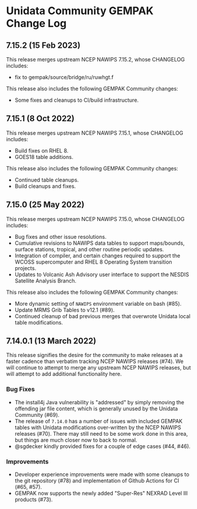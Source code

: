<!-- markdownlint-configure-file {"MD024": { "siblings_only": true } } -->
# Unidata Community GEMPAK Change Log

## 7.15.2 (15 Feb 2023)

This release merges upstream NCEP NAWIPS 7.15.2, whose CHANGELOG includes:

- fix to gempak/source/bridge/ru/ruwhgt.f

This release also includes the following GEMPAK Community changes:

- Some fixes and cleanups to CI/build infrastructure.

## 7.15.1 (8 Oct 2022)

This release merges upstream NCEP NAWIPS 7.15.1, whose CHANGELOG includes:

- Build fixes on RHEL 8.
- GOES18 table additions.

This release also includes the following GEMPAK Community changes:

- Continued table cleanups.
- Build cleanups and fixes.

## 7.15.0 (25 May 2022)

This release merges upstream NCEP NAWIPS 7.15.0, whose CHANGELOG includes:

- Bug fixes and other issue resolutions.
- Cumulative revisions to NAWIPS data tables to support maps/bounds,
surface stations, tropical, and other routine periodic updates.
- Integration of compiler, and certain changes required to support the
WCOSS supercomputer and RHEL 8 Operating System transition projects.
- Updates to Volcanic Ash Advisory user interface to support the NESDIS
Satellite Analysis Branch.

This release also includes the following GEMPAK Community changes:

- More dynamic setting of `NAWIPS` environment variable on bash (#85).
- Update MRMS Grib Tables to v12.1 (#89).
- Continued cleanup of bad previous merges that overwrote Unidata
local table modifications.

## 7.14.0.1 (13 March 2022)

This release signifies the desire for the community to make releases at a faster
cadence than verbatim tracking NCEP NAWIPS releases (#74).  We will continue
to attempt to merge any upstream NCEP NAWIPS releases, but will attempt to add
additional functionality here.

### Bug Fixes

- The install4j Java vulnerability is "addressed" by simply removing the offending
jar file content, which is generally unused by the Unidata Community (#69).
- The release of `7.14.0` has a number of issues with included GEMPAK tables
with Unidata modifications over-written by the NCEP NAWIPS releases (#70). There
may still need to be some work done in this area, but things are much closer now
to back to normal.
- @sgdecker kindly provided fixes for a couple of edge cases (#44, #46).

### Improvements

- Developer experience improvements were made with some cleanups to the git
repository (#78) and implementation of Github Actions for CI (#65, #57).
- GEMPAK now supports the newly added "Super-Res" NEXRAD Level III products (#73).


